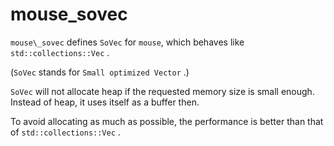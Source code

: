 # mouse\_sovec

`mouse\_sovec` defines `SoVec` for `mouse`, which behaves like `std::collections::Vec` .

(`SoVec` stands for `Small optimized Vector` .)

`SoVec` will not allocate heap if the requested memory size is small enough. 
Instead of heap, it uses itself as a buffer then.

To avoid allocating as much as possible, the performance is better than that of `std::collections::Vec` .
